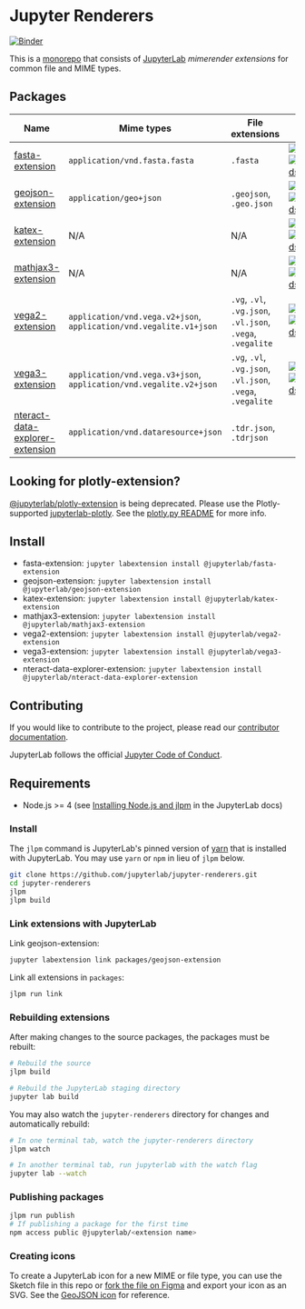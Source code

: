# Jupyter Renderers

[![Binder](https://beta.mybinder.org/badge.svg)](https://mybinder.org/v2/gh/jupyterlab/jupyter-renderers/master?urlpath=lab/tree/notebooks)

This is a
[monorepo](https://github.com/lerna/lerna#what-does-a-lerna-repo-look-like) that
consists of [JupyterLab](https://github.com/jupyterlab/jupyterlab) _mimerender extensions_ for common file and MIME types.

## Packages

| Name                                              | Mime types                                                         | File extensions                                            | Info                                                                                                                                                                                                                                                                                       |
| ------------------------------------------------- | ------------------------------------------------------------------ | ---------------------------------------------------------- | ------------------------------------------------------------------------------------------------------------------------------------------------------------------------------------------------------------------------------------------------------------------------------------------ |
| [fasta-extension](packages/fasta-extension)       | `application/vnd.fasta.fasta`                                      | `.fasta`                                                   | [![Version](https://img.shields.io/npm/v/@jupyterlab/fasta-extension.svg)](https://www.npmjs.com/package/@jupyterlab/fasta-extension) [![Downloads](https://img.shields.io/npm/dm/@jupyterlab/fasta-extension.svg)](https://www.npmjs.com/package/@jupyterlab/fasta-extension)             |
| [geojson-extension](packages/geojson-extension)   | `application/geo+json`                                             | `.geojson`, `.geo.json`                                    | [![Version](https://img.shields.io/npm/v/@jupyterlab/geojson-extension.svg)](https://www.npmjs.com/package/@jupyterlab/geojson-extension) [![Downloads](https://img.shields.io/npm/dm/@jupyterlab/geojson-extension.svg)](https://www.npmjs.com/package/@jupyterlab/geojson-extension)     |
| [katex-extension](packages/katex-extension)       | N/A                                                                | N/A                                                        | [![Version](https://img.shields.io/npm/v/@jupyterlab/katex-extension.svg)](https://www.npmjs.com/package/@jupyterlab/katex-extension) [![Downloads](https://img.shields.io/npm/dm/@jupyterlab/katex-extension.svg)](https://www.npmjs.com/package/@jupyterlab/katex-extension)             |
| [mathjax3-extension](packages/mathjax3-extension) | N/A                                                                | N/A                                                        | [![Version](https://img.shields.io/npm/v/@jupyterlab/mathjax3-extension.svg)](https://www.npmjs.com/package/@jupyterlab/mathjax3-extension) [![Downloads](https://img.shields.io/npm/dm/@jupyterlab/mathjax3-extension.svg)](https://www.npmjs.com/package/@jupyterlab/mathjax3-extension) |
| [vega2-extension](packages/vega2-extension)       | `application/vnd.vega.v2+json`, `application/vnd.vegalite.v1+json` | `.vg`, `.vl`, `.vg.json`, `.vl.json`, `.vega`, `.vegalite` | [![Version](https://img.shields.io/npm/v/@jupyterlab/vega2-extension.svg)](https://www.npmjs.com/package/@jupyterlab/vega2-extension) [![Downloads](https://img.shields.io/npm/dm/@jupyterlab/vega2-extension.svg)](https://www.npmjs.com/package/@jupyterlab/vega2-extension)             |
| [vega3-extension](packages/vega3-extension)       | `application/vnd.vega.v3+json`, `application/vnd.vegalite.v2+json` | `.vg`, `.vl`, `.vg.json`, `.vl.json`, `.vega`, `.vegalite` | [![Version](https://img.shields.io/npm/v/@jupyterlab/vega3-extension.svg)](https://www.npmjs.com/package/@jupyterlab/vega3-extension) [![Downloads](https://img.shields.io/npm/dm/@jupyterlab/vega3-extension.svg)](https://www.npmjs.com/package/@jupyterlab/vega3-extension)             |
| [nteract-data-explorer-extension](packages/nteract-data-explorer-extension) | `application/vnd.dataresource+json` | `.tdr.json`, `.tdrjson` | |

## Looking for plotly-extension?

[@jupyterlab/plotly-extension](https://www.npmjs.com/package/@jupyterlab/plotly-extension) is being deprecated. Please use the Plotly-supported [jupyterlab-plotly](https://www.npmjs.com/package/jupyterlab-plotly). See the [plotly.py README](https://github.com/plotly/plotly.py#jupyterlab-support-python-35) for more info.

## Install

* fasta-extension: `jupyter labextension install @jupyterlab/fasta-extension`
* geojson-extension: `jupyter labextension install @jupyterlab/geojson-extension`
* katex-extension: `jupyter labextension install @jupyterlab/katex-extension`
* mathjax3-extension: `jupyter labextension install @jupyterlab/mathjax3-extension`
* vega2-extension: `jupyter labextension install @jupyterlab/vega2-extension`
* vega3-extension: `jupyter labextension install @jupyterlab/vega3-extension`
* nteract-data-explorer-extension: `jupyter labextension install @jupyterlab/nteract-data-explorer-extension`

## Contributing

If you would like to contribute to the project, please read our [contributor documentation](https://github.com/jupyterlab/jupyterlab/blob/master/CONTRIBUTING.md).

JupyterLab follows the official [Jupyter Code of Conduct](https://github.com/jupyter/governance/blob/master/conduct/code_of_conduct.md).

## Requirements

* Node.js >= 4 (see [Installing Node.js and jlpm](https://github.com/jupyterlab/jupyterlab/blob/master/CONTRIBUTING.md#installing-nodejs-and-jlpm) in the JupyterLab docs)

### Install

The `jlpm` command is JupyterLab's pinned version of
[yarn](https://yarnpkg.com/) that is installed with JupyterLab. You may use
`yarn` or `npm` in lieu of `jlpm` below.

```bash
git clone https://github.com/jupyterlab/jupyter-renderers.git
cd jupyter-renderers
jlpm
jlpm build
```

### Link extensions with JupyterLab

Link geojson-extension:

```bash
jupyter labextension link packages/geojson-extension
```

Link all extensions in `packages`:

```bash
jlpm run link
```

### Rebuilding extensions

After making changes to the source packages, the packages must be rebuilt:

```bash
# Rebuild the source
jlpm build

# Rebuild the JupyterLab staging directory
jupyter lab build
```

You may also watch the `jupyter-renderers` directory for changes and automatically rebuild:

```bash
# In one terminal tab, watch the jupyter-renderers directory
jlpm watch

# In another terminal tab, run jupyterlab with the watch flag
jupyter lab --watch
```

### Publishing packages

```bash
jlpm run publish
# If publishing a package for the first time
npm access public @jupyterlab/<extension name>
```

### Creating icons

To create a JupyterLab icon for a new MIME or file type, you can use the Sketch
file in this repo or [fork the file on
Figma](https://www.figma.com/file/c2TwOvxAAXCzDccrybQKapZK/icons?node-id=0%3A1)
and export your icon as an SVG. See the [GeoJSON icon](https://github.com/jupyterlab/jupyter-renderers/tree/master/packages/geojson-extension/style) for reference.
